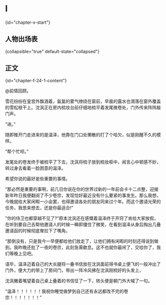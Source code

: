 # I 
{id="chapter-x-start"}
## 人物出场表 
{collapsible="true" default-state="collapsed"}

<include from="general-libs.md" element-id="not-finished-yet"></include>

## 正文
{id="chapter-f-24-1-content"}

<tooltip term="unk">@前情回顾</tooltip>。

雪花纷纷在皇宫外飘酒着，氤氲的雾气缭绕在窗前，早晨的露水也滴落在窗外覆盖的雪松枝干上。沈沨正在房内梳妆台前仔细地梳平着发尾微卷处，门外传来阵阵敲门声。

“进。”

随即推开门走进来的是温泽，他靠在门口处懒散的打了个哈欠，似是刚醒不久的模样。

“帮个忙呗。”

发尾处的卷发终于被梳平了下去，沈沨将梳子放到梳妆柜中，闻言心中顿感不妙，转过身去看着一脸困意的温泽。

希望你说的最好是些重要的事情。

“那必然是重要的事啊，前几日你说在你的世界过新的一年前会卡十二点整，迎接新年昨日我便翻阅了不少卷宗，发现恰好最近没有什么要紧的事发生。那么我想，今晚就给大家闲暇一小会罢，也得邀请各处的朋友同来过个年。而这个邀请光荣的任务，我思来想去，还是你最适合!”

"你的侍卫也都穿越不见了?”原本沈沨还在感慨着温泽终于开窍了肯给大家放假，在听到要自己去帮他邀请人的时候一瞬即僵住了微笑，在看到温泽从身后掏出几叠邀请函的时候彻底耷拉下了嘴角。

“那倒没有，只是我今一早便都给他们放走了，让他们拥有闲暇的时刻还得说到做到。我昨晚还批了一夜的卷宗，此刻急需歇息。这不也就你最闲了，交给你了，我们等晚上见吧。

语毕，温泽迈着自己的大长腿将一叠书信放在沈沨面前得书桌上便飞的一般冲出了门外，便大力的带上了房间门，带出一阵冷风拂在沈沨刚梳好的头发上，

沈沨撇着嘴望着自己桌上叠着的书信怔了一下，转头便是朝门外大喊了一句。

“温泽！！！！！！我祝你睡觉做梦到自己还有永远都改不完的卷宗！！！！！！！”


<include from="general-libs.md" element-id="seealso-general"/>
